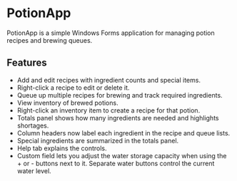 # PotionApp

PotionApp is a simple Windows Forms application for managing potion recipes and brewing queues.

## Features

- Add and edit recipes with ingredient counts and special items.
- Right-click a recipe to edit or delete it.
- Queue up multiple recipes for brewing and track required ingredients.
- View inventory of brewed potions.
- Right-click an inventory item to create a recipe for that potion.
- Totals panel shows how many ingredients are needed and highlights shortages.
- Column headers now label each ingredient in the recipe and queue lists.
- Special ingredients are summarized in the totals panel.
- Help tab explains the controls.
- Custom field lets you adjust the water storage capacity when using the + or - buttons next to it. Separate water buttons control the current water level.

